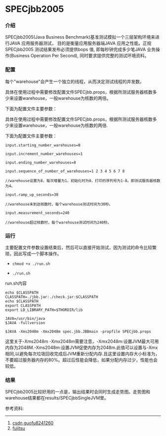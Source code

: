 # SPECjbb2005

### 介绍
SPECjbb2005(Java Business Benchmark)基准测试模拟一个三层架构环境来进行JAVA 应用服务器测试， 目的是衡量应用服务器端JAVA 应用之性能。正规SPECjbb2005 测试结果发布必须提供bops 值, 即每秒钟完成多少笔JAVA 业务操作(Business Operation Per Second), 同时要求提供完整的测试环境资料。

### 配置
每个"warehouse"会产生一个独立的线程，从而决定测试线程的并发数。

具体在使用过程中需要修改配置文件SPECjbb.props，根据所测试服务器核数多少来设置warehouse，一般warehouse为核数的两倍。

下面为配置文件主要参数：

具体在使用过程中需要修改配置文件SPECjbb.props，根据所测试服务器核数多少来设置warehouse，一般warehouse为核数的两倍.

下面为配置文件主要参数：



    input.starting_number_warehouses=0

    input.increment_number_warehouses=1

    input.ending_number_warehouses=8

    input.sequence_of_number_of_warehouses=1 2 3 4 5 6 7 8

    //warehouse设置为8，每次增量为1，初始化时为0，打印的序列号为1-8。即测试服务器核数为4。

    input.ramp_up_seconds=30

    //warehouse未到达核数时，每个warehouse测试时间为30秒。

    input.measurement_seconds=240

    //warehouse超过核数时，每个warehouse测试时间为240秒。
### 运行
主要配置文件参数设置结束后，然后可以直接开始测试，因为测试的命令比较繁琐，因此写成一个脚本操作。

- `chmod +x ./run.sh`

- `./run.sh`

run.sh内容

```shell
echo $CLASSPATH
CLASSPATH=./jbb.jar:./check.jar:$CLASSPATH
echo $CLASSPATH
export CLASSPATH
export LD_LIBRARY_PATH=$THORDIR/lib

JAVA=/usr/bin/java
$JAVA -fullversion

$JAVA -Xms2048m -Xmx2048m spec.jbb.JBBmain -propfile SPECjbb.props
```

这里关于-Xms2048m -Xmx2048m需要注意，-Xmx2048m:设置JVM最大可用内存为2048M.-Xms2048m:设置JVM促使内存为2048m.此值可以设置与-Xmx相同,以避免每次垃圾回收完成后JVM重新分配内存.且这里设置内存大小标准为，不要超过服务器内存的80%。超过后性能会降低，如果分配内存过少，性能也会较低。

### 结果
 SPECjbb2005比较好用的一点是，输出结果时会同时生成走势图。走势图和warehouse结果都在results/SPECjbbSingleJVM里。


参考资料:

---
1. [csdn guofu8241260](http://blog.csdn.net/guofu8241260/article/details/9232747)
2. [fujitsu](https://www.google.com.hk/url?sa=t&rct=j&q=&esrc=s&source=web&cd=9&ved=0ahUKEwjO7pi51fLQAhUHTo8KHYKhBHcQFghIMAg&url=%68%74%74%70%73%3a%2f%2f%73%70%2e%74%73%2e%66%75%6a%69%74%73%75%2e%63%6f%6d%2f%64%6d%73%70%2f%50%75%62%6c%69%63%61%74%69%6f%6e%73%2f%70%75%62%6c%69%63%2f%42%65%6e%63%68%6d%61%72%6b%5f%4f%76%65%72%76%69%65%77%5f%53%50%45%43%6a%62%62%32%30%30%35%2e%70%64%66&usg=AFQjCNE_B3ExqyB7Dfh74e065_QDvQCe9w&cad=rja)
